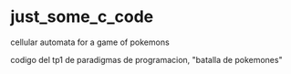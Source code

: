 # just_some_c_code

cellular automata for a game of pokemons

codigo del tp1 de paradigmas de programacion, "batalla de pokemones"
